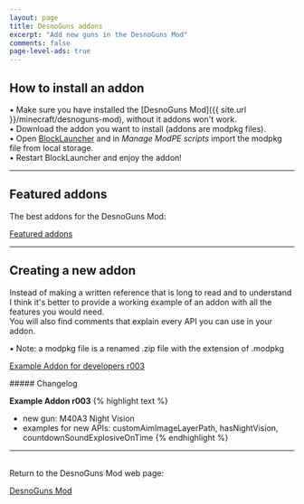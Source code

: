 ```yaml
---
layout: page
title: DesnoGuns addons
excerpt: "Add new guns in the DesnoGuns Mod"
comments: false
page-level-ads: true
---
```


## How to install an addon

• Make sure you have installed the [DesnoGuns Mod]({{ site.url }}/minecraft/desnoguns-mod), without it addons won't work.<br>
• Download the addon you want to install (addons are modpkg files).<br>
• Open [BlockLauncher](https://play.google.com/store/apps/details?id=net.zhuoweizhang.mcpelauncher) and in <i>Manage ModPE scripts</i> import the modpkg file from local storage.<br>
• Restart BlockLauncher and enjoy the addon!

---

## Featured addons

The best addons for the DesnoGuns Mod:

<div markdown="0"><a href="{{ site.url }}/minecraft/desnoguns-mod/addons/featured" class="btn">Featured addons</a></div>

---

## Creating a new addon

Instead of making a written reference that is long to read and to understand I think it's better to provide a working example of an addon with all the features you would need.<br>
You will also find comments that explain every API you can use in your addon.

• Note: a modpkg file is a renamed .zip file with the extension of .modpkg

[Example Addon for developers r003](http://filecred.com/A973G579)

##### Changelog

**Example Addon r003**
{% highlight text %}
- new gun: M40A3 Night Vision
- examples for new APIs: customAimImageLayerPath, hasNightVision, countdownSoundExplosiveOnTime
{% endhighlight %}

---

<br>Return to the DesnoGuns Mod web page:

<div markdown="0"><a href="{{ site.url }}/minecraft/desnoguns-mod/#addons" class="btn">DesnoGuns Mod</a></div>
